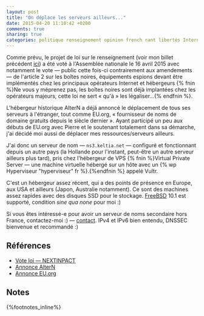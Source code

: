 ```yaml
---
layout: post
title: "On déplace les serveurs ailleurs..."
date: 2015-04-20 11:10:42 +0200
comments: true
sharing: true
categories: politique renseignement opinion french rant libertés Internet censure
---
```


Comme prévu, le projet de loi sur le renseignement (voir mon billet précédent [ici](/2015/03/17/lettre-ouverte-a-nos-gouvernants/)) a été voté à l'Assemblée nationale le 16 avril 2015 avec notamment le vote — public cette fois-ci contrairement aux amendements — de l'article 2 sur les boîtes noires, équipements espions devant être implémentés chez les principaux opérateurs Internet et hébergeurs {% fnin %}Ne vous y méprenez pas, les boîtes noires sont déjà implantées chez les opérateurs majeurs, cette loi ne sert « qu'à » les légaliser...{% endfnin %}.
<!--more-->
L'hébergeur historique AlterN a déjà annoncé le déplacement de tous ses serveurs à l'étranger, tout comme EU.org, « fournisseur de noms de domaine gratuits depuis le siècle dernier ». Ayant participé un peu aux débuts de EU.org avec Pierre et le soutenant totalement dans sa démarche, j'ai décidé moi aussi de déplacer mes ressources/serveurs ailleurs.

J'ai donc un serveur de nom — `ns3.keltia.net` — configuré et fonctionnant depuis un autre pays (la Hollande pour l'instant, peut-être un autre serveur ailleurs plus tard), pris chez l'hébergeur de VPS {% fnin %}Virtual Private Server — une machine virtuelle hébergé sur un hôte avec un {% wp Hyperviseur "hyperviseur" fr %}.{%endfnin %} appelé Vultr.

C'est un hébergeur assez récent, qui a des points de présence en Europe, aux USA et ailleurs (Japon, Australie notamment). Ce sont des machines assez rapides avec des disques SSD pour le stockage. [FreeBSD](http://www.freebsd.org/) 10.1 est supporté, condition *sine qua none* pour moi :)

Si vous êtes intéressé-e pour avoir un serveur de noms secondaire hors France, contactez-moi :) — [contact](https://www.keltia.net/people/roberto/). IPv4 et IPv6 bien entendu, DNSSEC bienvenue et recommandé :)

Références
----------

- [Vote loi — NEXTINPACT](http://www.nextinpact.com/news/93837-loi-renseignement-compte-rendu-troisieme-journee-debats.htm)
- [Annonce AlterN](http://altern.org/)
- [Annonce EU.org](http://eu.org/loirens.html)

Notes
-----
{%footnotes_inline%}
